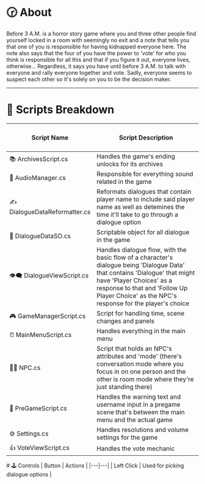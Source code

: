 # 🕝 About
Before 3 A.M. is a horror story game where you and three other people find yourself locked in a room with seemingly no exit and a note that tells you that one of you is responsible for having kidnapped everyone here. The note also says that the four of you have the power to 'vote' for who you think is responsible for all this and that if you figure it out, everyone lives, otherwise... Regardless, it says you have until before 3 A.M. to talk with everyone and rally everyone together and vote. Sadly, everyone seems to suspect each other so it's solely on you to be the decision maker.

---

# 📜 Scripts Breakdown

<table width="100%">
  <thead>
    <tr>
      <th width="33%">
        <h4>
          <a>Script Name</a>
        </h4>
      </th>
      <th width="67%">
        <h4>
          <a>Script Description</a>
        </h4>
      </th>
    </tr>
  </thead>
  <tbody>
    <tr>
      <td>
        📚 ArchivesScript.cs
      </td>
      <td>
        Handles the game's ending unlocks for its archives
      </td>
    </tr>
    <tr>
      <td>
        🎵 AudioManager.cs
      </td>
      <td>
        Responsible for everything sound related in the game
      </td>
    </tr>
    <tr>
      <td>
        ✍️ DialogueDataReformatter.cs
      </td>
      <td>
        Reformats dialogues that contain player name to include said player name as well as detemines the time it'll take to go through a dialogue option
      </td>
    </tr>
    <tr>
      <td>
        💬 DialogueDataSO.cs
      </td>
      <td>
        Scriptable object for all dialogue in the game
      </td>
    </tr>
    <tr>
      <td>
        👁️‍🗨️ DialogueViewScript.cs
      </td>
      <td>
        Handles dialogue flow, with the basic flow of a character's dialogue being 'Dialogue Data' that contains 'Dialogue' that might have 'Player Choices' as a response to that and 'Follow Up Player Choice' as the NPC's response for the player's choice
      </td>
    </tr>
    <tr>
      <td>
        🎮 GameManagerScript.cs
      </td>
      <td>
        Script for handling time, scene changes and panels
      </td>
    </tr>
    <tr>
      <td>
        ⏰ MainMenuScript.cs
      </td>
      <td>
        Handles everything in the main menu
      </td>
    </tr>
    <tr>
      <td>
        🧑‍🦲 NPC.cs
      </td>
      <td>
        Script that holds an NPC's attributes and 'mode' (there's conversation mode where you focus in on one person and the other is room mode where they're just standing there)
      </td>
    </tr>
    <tr>
      <td>
        🎥 PreGameScript.cs
      </td>
      <td>
        Handles the warning text and username input in a pregame scene that's between the main menu and the actual game
      </td>
    </tr>
    <tr>
      <td>
        ⚙️ Settings.cs
      </td>
      <td>
        Handles resolutions and volume settings for the game
      </td>
    </tr>
    <tr>
      <td>
        👍 VoteViewScript.cs
      </td>
      <td>
        Handles the vote mechanic 
      </td>
    </tr>
  </tbody>
</table>
# 🕹️ Controls
| Button | Actions |
|---|---|
| Left Click | Used for picking dialogue options |
